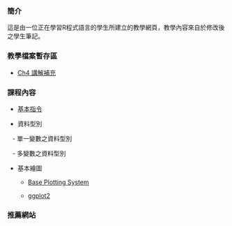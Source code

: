 ### **簡介**
這是由一位正在學習R程式語言的學生所建立的教學網頁，教學內容來自於修改後之學生筆記。

### **教學檔案暫存區**

- [Ch4 講解補充](https://hank830214.github.io/r_prg_web/ch4_adjust)

### **課程內容**
- [基本指令](https://hank830214.github.io/r_prg_web/basic)

- 資料型別

    - 單一變數之資料型別
    
    - 多變數之資料型別
    
- 基本繪圖

    - [Base Plotting System](https://hank830214.github.io/r_prg_web/based_plotting)

    - [ggplot2](https://hank830214.github.io/r_prg_web/ggplot2)

### **推薦網站**
